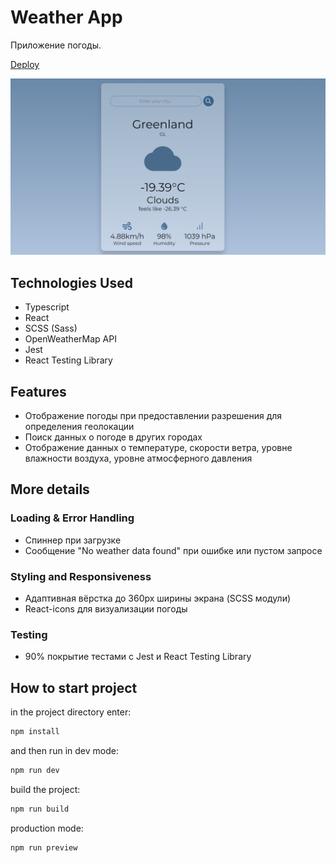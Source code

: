 # Weather App

Приложение погоды.

[Deploy](https://tatyanazakiryanova.github.io/Weather-App/)

<img src="./src/assets/weatherapp-preview.png" alt="preview">

## Technologies Used

- Typescript
- React
- SCSS (Sass)
- OpenWeatherMap API
- Jest
- React Testing Library

## Features

- Отображение погоды при предоставлении разрешения для определения геолокации
- Поиск данных о погоде в других городах
- Отображение данных о температуре, скорости ветра, уровне влажности воздуха, уровне атмосферного давления

## More details

### Loading & Error Handling

- Спиннер при загрузке
- Сообщение "No weather data found" при ошибке или пустом запросе

### Styling and Responsiveness

- Адаптивная вёрстка до 360px ширины экрана (SCSS модули)
- React-icons для визуализации погоды

### Testing

- 90% покрытие тестами с Jest и React Testing Library

## How to start project

in the project directory enter:

```js
npm install
```

and then run in dev mode:

```js
npm run dev
```

build the project:

```js
npm run build
```

production mode:

```js
npm run preview
```

